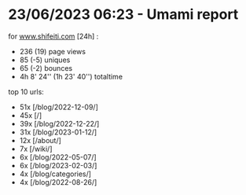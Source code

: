 # 23/06/2023 06:23 - Umami report
for www.shifeiti.com [24h] :

 - 236 (19) page views
 - 85 (-5) uniques
 - 65 (-2) bounces
 - 4h 8' 24'' (1h 23' 40'') totaltime


top 10 urls:
 - 51x [/blog/2022-12-09/]
 - 45x [/]
 - 39x [/blog/2022-12-22/]
 - 31x [/blog/2023-01-12/]
 - 12x [/about/]
 - 7x [/wiki/]
 - 6x [/blog/2022-05-07/]
 - 6x [/blog/2023-02-03/]
 - 4x [/blog/categories/]
 - 4x [/blog/2022-08-26/]


